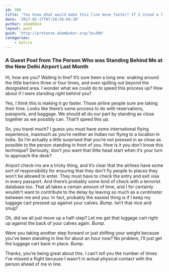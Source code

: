 ```yaml
---
id: 300
title: 'You know what would make this line move faster? If I stood a little closer to you'
date: '2017-02-17T07:58:56-04:30'
author: adamb924
layout: post
guid: 'http://pretense.adambaker.org/?p=300'
categories:
    - Satire
---
```


### A Guest Post from The Person Who was Standing Behind Me at the New Delhi Airport Last Month

Hi, how are you? Waiting in line? It’s sure been a long one: snaking around the little barriers three or four times, and even spilling out beyond the designated area. I wonder what we could do to speed this process up? How about if I were standing *right* behind you?

Yes, I think this is making it go faster. Those airline people sure are taking their time. Looks like there’s some process to do with reservations, passports, and baggage. We should all do our part by standing as close together as we possibly can. That’ll speed this up.

So, you travel much? I guess you must have *some* international flying experience, inasmuch as you’re neither an Indian nor flying to a location in India. So I’m actually a little surprised that you’re not pressed in as close as possible to the person standing in front of you. How is it you don’t know this technique? Seriously, don’t you want that little head start when it’s your turn to approach the desk?

Airport check-ins are a tricky thing, and it’s clear that the airlines have some sort of responsibility for ensuring that they don’t fly people to places they won’t be allowed to enter. They must have to check the entry and exit visa in every passport. And there’s probably some kind of check with a terrorist database too. That all takes a certain amount of time, and I for certainly wouldn’t want to contribute to the delay by leaving so much as a *centimeter* between me and you. In fact, probably the easiest thing is if I keep my luggage cart pressed up against your calves. *Bump.* Isn’t that nice and snug?

Oh, did we all just move up a half-step? Let me get that luggage cart right up against the back of your calves again. *Bump.*

Were you taking another step forward or just shifting your weight because you’ve been standing in line for about an hour now? No problem, I’ll just get the luggage cart back in place. *Bump.*

Thanks, you’re being great about this. I can’t *tell* you the number of times I’ve missed a flight because I wasn’t in actual physical contact with the person ahead of me in line.